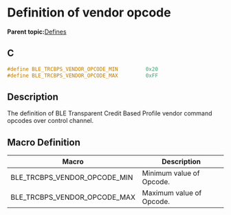 # Definition of vendor opcode

**Parent topic:**[Defines](GUID-C11241E1-5A96-4825-ABA7-B4045381B602.md)

## C

```c
#define BLE_TRCBPS_VENDOR_OPCODE_MIN         0x20
#define BLE_TRCBPS_VENDOR_OPCODE_MAX         0xFF
```

## Description

The definition of BLE Transparent Credit Based Profile vendor command opcodes over control channel.

## Macro Definition

|Macro|Description|
|-----|-----------|
|BLE\_TRCBPS\_VENDOR\_OPCODE\_MIN|Minimum value of Opcode.|
|BLE\_TRCBPS\_VENDOR\_OPCODE\_MAX|Maximum value of Opcode.|

